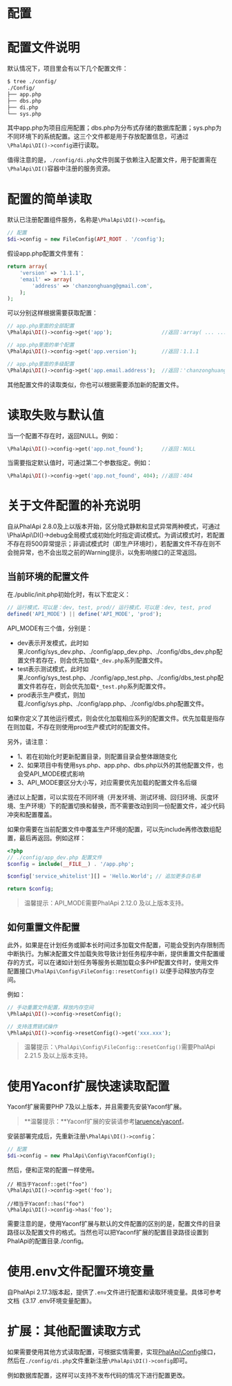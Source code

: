 # 配置

# 配置文件说明

默认情况下，项目里会有以下几个配置文件：  
```bash
$ tree ./config/
./Config/
├── app.php
├── dbs.php
├── di.php
└── sys.php
```
其中app.php为项目应用配置；dbs.php为分布式存储的数据库配置；sys.php为不同环境下的系统配置。这三个文件都是用于存放配置信息，可通过```\PhalApi\DI()->config```进行读取。  

值得注意的是，```./config/di.php```文件则属于依赖注入配置文件，用于配置需在```\PhalApi\DI()```容器中注册的服务资源。

# 配置的简单读取
默认已注册配置组件服务，名称是```\PhalApi\DI()->config```。  
```php
// 配置
$di->config = new FileConfig(API_ROOT . '/config');
```
  
假设app.php配置文件里有：  
```php
return array(
    'version' => '1.1.1',
    'email' => array(
        'address' => 'chanzonghuang@gmail.com',
    );
);
```
  
可以分别这样根据需要获取配置：
```php
// app.php里面的全部配置
\PhalApi\DI()->config->get('app');                //返回：array( ... ... )

// app.php里面的单个配置
\PhalApi\DI()->config->get('app.version');        //返回：1.1.1

// app.php里面的多级配置
\PhalApi\DI()->config->get('app.email.address');  //返回：'chanzonghuang@gmail.com'
```
  
其他配置文件的读取类似，你也可以根据需要添加新的配置文件。  

# 读取失败与默认值

当一个配置不存在时，返回NULL。例如：  
```php
\PhalApi\DI()->config->get('app.not_found');      //返回：NULL
```

当需要指定默认值时，可通过第二个参数指定。例如：  
```php
\PhalApi\DI()->config->get('app.not_found', 404); //返回：404
```

# 关于文件配置的补充说明
自从PhalApi 2.8.0及上以版本开始，区分隐式静默和显式异常两种模式，可通过\PhalApi\DI()->debug全局模式或初始化时指定调试模式。为调试模式时，若配置不存在将500异常提示；非调试模式时（即生产环境时），若配置文件不存在则不会抛异常，也不会出现之前的Warning提示，以免影响接口的正常返回。

## 当前环境的配置文件

在./public/init.php初始化时，有以下宏定义： 
```php
// 运行模式，可以是：dev, test, prod// 运行模式，可以是：dev, test, prod
defined('API_MODE') || define('API_MODE', 'prod');
```

API_MODE有三个值，分别是：
 + dev表示开发模式，此时如果./config/sys_dev.php、./config/app_dev.php、./config/dbs_dev.php配置文件若存在，则会优先加载```*_dev.php```系列配置文件。
 + test表示测试模式，此时如果./config/sys_test.php、./config/app_test.php、./config/dbs_test.php配置文件若存在，则会优先加载```*_test.php```系列配置文件。
 + prod表示生产模式，则加载./config/sys.php、./config/app.php、./config/dbs.php配置文件。

如果你定义了其他运行模式，则会优化加载相应系列的配置文件。优先加载是指存在则加载，不存在则使用prod生产模式时的配置文件。  

另外，请注意：  
 + 1、若在初始化时更新配置目录，则配置目录会整体跟随变化
 + 2、如果项目中有使用sys.php、app.php、dbs.php以外的其他配置文件，也会受API_MODE模式影响
 + 3、API_MODE要区分大小写，对应需要优先加载的配置文件名后缀

通过以上配置，可以实现在不同环境（开发环境、测试环境、回归环境、灰度环境、生产环境）下的配置切换和替换，而不需要改动到同一份配置文件，减少代码冲突和配置覆盖。

如果你需要在当前配置文件中覆盖生产环境的配置，可以先include再修改数组配置，最后再返回。例如这样：  
```php
<?php
// ./config/app_dev.php 配置文件
$config = include(__FILE__) . '/app.php';

$config['service_whitelist'][] = 'Hello.World'; // 追加更多白名单

return $config;
```

> 温馨提示：API_MODE需要PhalApi 2.12.0 及以上版本支持。  

## 如何重置文件配置

此外，如果是在计划任务或脚本长时间过多加载文件配置，可能会受到内存限制而中断执行。为解决配置文件加载失败导致计划任务程序中断，提供重置文件配置缓存的方式，可以在诸如计划任务等服务长期加载众多PHP配置文件时，使用文件配置接口```\PhalApi\Config\FileConfig::resetConfig()``` 以便手动释放内存空间。  

例如：  
```php
// 手动重置文件配置，释放内存空间
\PhlaApi\DI()->config->resetConfig();

// 支持连贯链式操作
\PhlaApi\DI()->config->resetConfig()->get('xxx.xxx');
```

> 温馨提示：```\PhalApi\Config\FileConfig::resetConfig()```需要PhalApi 2.21.5  及以上版本支持。  

# 使用Yaconf扩展快速读取配置

Yaconf扩展需要PHP 7及以上版本，并且需要先安装Yaconf扩展。
> **温馨提示：**Yaconf扩展的安装请参考[laruence/yaconf](https://github.com/laruence/yaconf)。  
  
安装部署完成后，先重新注册```\PhalApi\DI()->config```：
```php
// 配置
$di->config = new PhalApi\Config\YaconfConfig();
```

然后，便和正常的配置一样使用。
```
// 相当于Yaconf::get("foo")
\PhalApi\DI()->config->get('foo');

//相当于Yaconf::has("foo")
\PhalApi\DI()->config->has('foo'); 
```
  
需要注意的是，使用Yaconf扩展与默认的文件配置的区别的是，配置文件的目录路径以及配置文件的格式。当然也可以把Yaconf扩展的配置目录路径设置到PhalApi的配置目录./config。  

# 使用.env文件配置环境变量

自PhalApi 2.17.3版本起，提供了```.env```文件进行配置和读取环境变量。具体可参考文档《3.17 .env环境变量配置》。  

# 扩展：其他配置读取方式

如果需要使用其他方式读取配置，可根据实情需要，实现[PhalApi\Config](https://github.com/phalapi/kernal/blob/master/src/Config.php)接口，然后在```./config/di.php```文件重新注册```\PhalApi\DI()->config```即可。  

例如数据库配置，这样可以支持不发布代码的情况下进行配置更改。  
